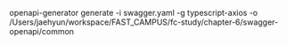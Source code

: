 openapi-generator generate -i swagger.yaml -g typescript-axios -o /Users/jaehyun/workspace/FAST_CAMPUS/fc-study/chapter-6/swagger-openapi/common
